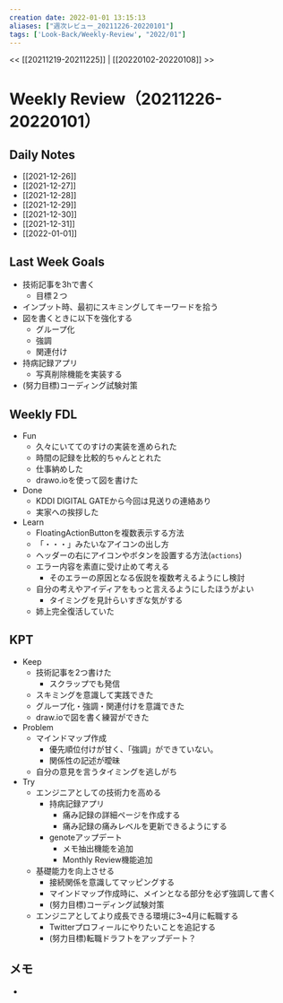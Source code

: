 ```yaml
---
creation date: 2022-01-01 13:15:13
aliases: ["週次レビュー_20211226-20220101"]
tags: ['Look-Back/Weekly-Review', "2022/01"]
---
```

<< [[20211219-20211225]] | [[20220102-20220108]] >>

# Weekly Review（20211226-20220101）

## Daily Notes

- [[2021-12-26]]
- [[2021-12-27]]
- [[2021-12-28]]
- [[2021-12-29]]
- [[2021-12-30]]
- [[2021-12-31]]
- [[2022-01-01]]

## Last Week Goals

- 技術記事を3hで書く
  - 目標２つ
- インプット時、最初にスキミングしてキーワードを拾う
- 図を書くときに以下を強化する
  - グループ化
  - 強調
  - 関連付け
- 持病記録アプリ
  - 写真削除機能を実装する
- (努力目標)コーディング試験対策

## Weekly FDL

- Fun
  - 久々にいててのすけの実装を進められた
  - 時間の記録を比較的ちゃんととれた
  - 仕事納めした
  - drawo.ioを使って図を書けた
- Done
  - KDDI DIGITAL GATEから今回は見送りの連絡あり
  - 実家への挨拶した
- Learn
  - FloatingActionButtonを複数表示する方法
  - 「・・・」みたいなアイコンの出し方
  - ヘッダーの右にアイコンやボタンを設置する方法(`actions`)
  - エラー内容を素直に受け止めて考える
    - そのエラーの原因となる仮説を複数考えるようにし検討
  - 自分の考えやアイディアをもっと言えるようにしたほうがよい
    - タイミングを見計らいすぎな気がする
  - 姉上完全復活していた

## KPT

- Keep
  - 技術記事を2つ書けた
    - スクラップでも発信
  - スキミングを意識して実践できた
  - グループ化・強調・関連付けを意識できた
  - draw.ioで図を書く練習ができた
- Problem
  - マインドマップ作成
    - 優先順位付けが甘く、「強調」ができていない。
    - 関係性の記述が曖昧
  - 自分の意見を言うタイミングを逃しがち
- Try
  - エンジニアとしての技術力を高める
    - 持病記録アプリ
      - 痛み記録の詳細ページを作成する
      - 痛み記録の痛みレベルを更新できるようにする
    - genoteアップデート
      - メモ抽出機能を追加
      - Monthly Review機能追加
  - 基礎能力を向上させる
    - 接続関係を意識してマッピングする
    - マインドマップ作成時に、メインとなる部分を必ず強調して書く
    - (努力目標)コーディング試験対策
  - エンジニアとしてより成長できる環境に3~4月に転職する
    - Twitterプロフィールにやりたいことを追記する
    - (努力目標)転職ドラフトをアップデート？

## メモ
-
